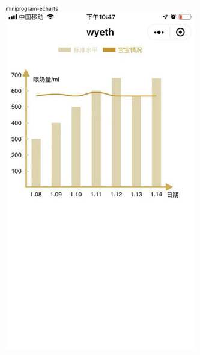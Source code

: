 miniprogram-echarts
![Image text](https://github.com/ExtJSFantasy/miniprogram-echarts/raw/master/images/show.png)